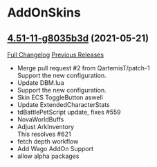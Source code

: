 # AddOnSkins

## [4.51-11-g8035b3d](https://github.com/Azilroka/AddOnSkins/tree/8035b3de242397dc7fbe69f0af85fea7d63bd725) (2021-05-21)
[Full Changelog](https://github.com/Azilroka/AddOnSkins/compare/4.51...8035b3de242397dc7fbe69f0af85fea7d63bd725) [Previous Releases](https://github.com/Azilroka/AddOnSkins/releases)

- Merge pull request #2 from QartemisT/patch-1  
    Support the new configuration.  
- Update DBM.lua  
- Support the new configuration.  
- Skin ECS ToggleButton aswell  
- Update ExtendedCharacterStats  
- tdBattlePetScript update, fixes #559  
- NovaWorldBuffs  
- Adjust ArkInventory  
    This resolves #621  
- fetch depth workflow  
- Add Wago AddOn Support  
- allow alpha packages  
